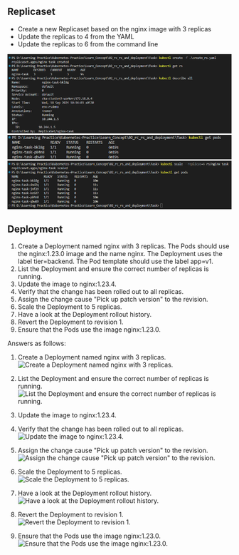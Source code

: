 ## Replicaset
* Create a new Replicaset based on the nginx image with 3 replicas
* Update the replicas to 4 from the YAML
* Update the replicas to 6 from the command line

![Create ReplicaSet using yaml file](rscreated1.png)
![](rscreated2.png)
![Update the replicas to 6 from the command line](rsscaled.png)

## Deployment
1. Create a Deployment named nginx with 3 replicas. The Pods should use the nginx:1.23.0 image and the name nginx. The Deployment uses the label tier=backend. The Pod template should use the label app=v1.
2. List the Deployment and ensure the correct number of replicas is running.
3. Update the image to nginx:1.23.4.
4. Verify that the change has been rolled out to all replicas.
5. Assign the change cause "Pick up patch version" to the revision.
6. Scale the Deployment to 5 replicas.
7. Have a look at the Deployment rollout history.
8. Revert the Deployment to revision 1.
9. Ensure that the Pods use the image nginx:1.23.0.

Answers as follows:

1. Create a Deployment named nginx with 3 replicas.  
![Create a Deployment named nginx with 3 replicas.](/img/deployment_1.png)

2. List the Deployment and ensure the correct number of replicas is running.
![List the Deployment and ensure the correct number of replicas is running.](/img/deployment_1.1.png)

3. Update the image to nginx:1.23.4. 
4. Verify that the change has been rolled out to all replicas.
![Update the image to nginx:1.23.4.](/img/deployment_2.png)

5. Assign the change cause "Pick up patch version" to the revision.
![Assign the change cause "Pick up patch version" to the revision.](/img/change_cause_5.png)

6. Scale the Deployment to 5 replicas.
![Scale the Deployment to 5 replicas.](/img/scale_deployment.png)

7. Have a look at the Deployment rollout history.
![Have a look at the Deployment rollout history.](/img/look_deployment_history.png)

8. Revert the Deployment to revision 1.
![Revert the Deployment to revision 1.](/img/revert_deployment.png)

9. Ensure that the Pods use the image nginx:1.23.0.
![Ensure that the Pods use the image nginx:1.23.0.](/img/pods_use_previous_version.png)